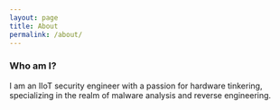 ```yaml
---
layout: page
title: About
permalink: /about/
---
```


### Who am I? 

I am an IIoT security engineer with a passion for hardware tinkering, specializing in the realm of malware analysis and reverse engineering.
